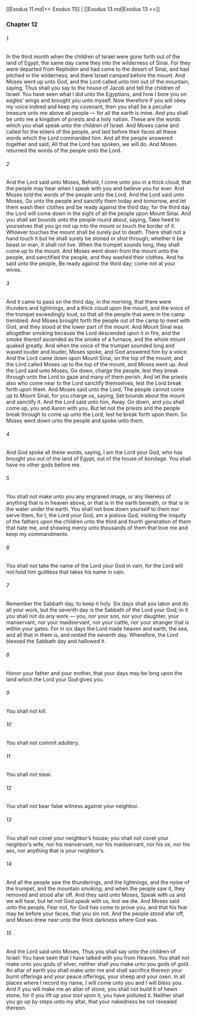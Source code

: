 [[Exodus 11.md|<< Exodus 11]]  |  [[Exodus 13.md|Exodus 13 >>]]

### Chapter 12
###### 1
In the third month when the children of Israel were gone forth out of the land of Egypt, the same day came they into the wilderness of Sinai. For they were departed from Rephidim and had come to the desert of Sinai, and had pitched in the wilderness; and there Israel camped before the mount. And Moses went up unto God, and the Lord called unto him out of the mountain, saying, Thus shall you say to the house of Jacob and tell the children of Israel: You have seen what I did unto the Egyptians, and how I bore you on eagles’ wings and brought you unto myself. Now therefore if you will obey my voice indeed and keep my covenant, then you shall be a peculiar treasure unto me above all people — for all the earth is mine. And you shall be unto me a kingdom of priests and a holy nation. These are the words which you shall speak unto the children of Israel. And Moses came and called for the elders of the people, and laid before their faces all these words which the Lord commanded him. And all the people answered together and said, All that the Lord has spoken, we will do. And Moses returned the words of the people unto the Lord.

###### 2
And the Lord said unto Moses, Behold, I come unto you in a thick cloud, that the people may hear when I speak with you and believe you for ever. And Moses told the words of the people unto the Lord. And the Lord said unto Moses, Go unto the people and sanctify them today and tomorrow, and let them wash their clothes and be ready against the third day, for the third day the Lord will come down in the sight of all the people upon Mount Sinai. And you shall set bounds unto the people round about, saying, Take heed to yourselves that you go not up into the mount or touch the border of it. Whoever touches the mount shall be surely put to death. There shall not a hand touch it but he shall surely be stoned or shot through; whether it be beast or man, it shall not live. When the trumpet sounds long, they shall come up to the mount. And Moses went down from the mount unto the people, and sanctified the people, and they washed their clothes. And he said unto the people, Be ready against the third day; come not at your wives.

###### 3
And it came to pass on the third day, in the morning, that there were thunders and lightnings, and a thick cloud upon the mount, and the voice of the trumpet exceedingly loud, so that all the people that were in the camp trembled. And Moses brought forth the people out of the camp to meet with God, and they stood at the lower part of the mount. And Mount Sinai was altogether smoking because the Lord descended upon it in fire, and the smoke thereof ascended as the smoke of a furnace, and the whole mount quaked greatly. And when the voice of the trumpet sounded long and waxed louder and louder, Moses spoke, and God answered him by a voice. And the Lord came down upon Mount Sinai, on the top of the mount; and the Lord called Moses up to the top of the mount, and Moses went up. And the Lord said unto Moses, Go down, charge the people, lest they break through unto the Lord to gaze and many of them perish. And let the priests also who come near to the Lord sanctify themselves, lest the Lord break forth upon them. And Moses said unto the Lord, The people cannot come up to Mount Sinai, for you charge us, saying, Set bounds about the mount and sanctify it. And the Lord said unto him, Away. Go down, and you shall come up, you and Aaron with you. But let not the priests and the people break through to come up unto the Lord, lest he break forth upon them. So Moses went down unto the people and spoke unto them.

###### 4
And God spoke all these words, saying, I am the Lord your God, who has brought you out of the land of Egypt, out of the house of bondage. You shall have no other gods before me.

###### 5
You shall not make unto you any engraved image, or any likeness of anything that is in heaven above, or that is in the earth beneath, or that is in the water under the earth. You shall not bow down yourself to them nor serve them, for I, the Lord your God, am a jealous God, visiting the iniquity of the fathers upon the children unto the third and fourth generation of them that hate me, and showing mercy unto thousands of them that love me and keep my commandments.

###### 6
You shall not take the name of the Lord your God in vain, for the Lord will not hold him guiltless that takes his name in vain.

###### 7
Remember the Sabbath day, to keep it holy. Six days shall you labor and do all your work, but the seventh day is the Sabbath of the Lord your God; in it you shall not do any work — you, nor your son, nor your daughter, your manservant, nor your maidservant, nor your cattle, nor your stranger that is within your gates. For in six days the Lord made heaven and earth, the sea, and all that in them is, and rested the seventh day. Wherefore, the Lord blessed the Sabbath day and hallowed it.

###### 8
Honor your father and your mother, that your days may be long upon the land which the Lord your God gives you.

###### 9
You shall not kill.

###### 10
You shall not commit adultery.

###### 11
You shall not steal.

###### 12
You shall not bear false witness against your neighbor.

###### 13
You shall not covet your neighbor’s house; you shall not covet your neighbor’s wife, nor his manservant, nor his maidservant, nor his ox, nor his ass, nor anything that is your neighbor’s.

###### 14
And all the people saw the thunderings, and the lightnings, and the noise of the trumpet, and the mountain smoking; and when the people saw it, they removed and stood afar off. And they said unto Moses, Speak with us and we will hear, but let not God speak with us, lest we die. And Moses said unto the people, Fear not, for God has come to prove you, and that his fear may be before your faces, that you sin not. And the people stood afar off, and Moses drew near unto the thick darkness where God was.

###### 15
And the Lord said unto Moses, Thus you shall say unto the children of Israel: You have seen that I have talked with you from Heaven. You shall not make unto you gods of silver, neither shall you make unto you gods of gold. An altar of earth you shall make unto me and shall sacrifice thereon your burnt offerings and your peace offerings, your sheep and your oxen. In all places where I record my name, I will come unto you and I will bless you. And if you will make me an altar of stone, you shall not build it of hewn stone, for if you lift up your tool upon it, you have polluted it. Neither shall you go up by steps unto my altar, that your nakedness be not revealed thereon.